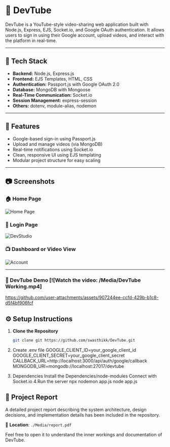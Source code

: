 # 🎥 DevTube

DevTube is a YouTube-style video-sharing web application built with Node.js, Express, EJS, Socket.io, and Google OAuth authentication.
It allows users to sign in using their Google account, upload videos, and interact with the platform in real-time.

---

## 🔧 Tech Stack

- **Backend:** Node.js, Express.js
- **Frontend:** EJS Templates, HTML, CSS
- **Authentication:** Passport.js with Google OAuth 2.0
- **Database:** MongoDB with Mongoose
- **Real-Time Communication:** Socket.io
- **Session Management:** express-session
- **Others:** dotenv, module-alias, nodemon

---

## 🚀 Features

- Google-based sign-in using Passport.js
- Upload and manage videos (via MongoDB)
- Real-time notifications using Socket.io
- Clean, responsive UI using EJS templating
- Modular project structure for easy scaling

---

## 📷 Screenshots


### 🏠 Home Page
![Home Page](https://github.com/user-attachments/assets/48fe4d41-6bc8-4e82-ac1a-a2b9e24bcb51)

### 🔐 Login Page
![DevStudio](https://github.com/user-attachments/assets/f4d736ff-7ec1-4b9d-8283-32049ae260a1)

### 📺 Dashboard or Video View
![Account](https://github.com/user-attachments/assets/c7d40e80-d9ad-4ed6-99c3-c038a07bd831)

---
### 🎥 DevTube Demo [![Watch the video: /Media/DevTube Working.mp4]

https://github.com/user-attachments/assets/907244ee-ccfd-429b-b1c8-d5f4bf906fcf

## ⚙️ Setup Instructions

1. **Clone the Repository**
   ```bash
   git clone git https://github.com/swasthikk/DevTube.git

2. Create .env file
GOOGLE_CLIENT_ID=your_google_client_id
GOOGLE_CLIENT_SECRET=your_google_client_secret
CALLBACK_URL=http://localhost:3000/api/auth/google/callback
MONGODB_URI=mongodb://localhost:27017/devtube

3. Dependencies
   Install the Dependencies/node-modules
   Connect with Socket.io
4.Run the server
npx nodemon app.js
node app.js

## 📄 Project Report

A detailed project report describing the system architecture, design decisions, and implementation details has been included in the repository.

📂 **Location**: `./Media/report.pdf`

Feel free to open it to understand the inner workings and documentation of DevTube.

